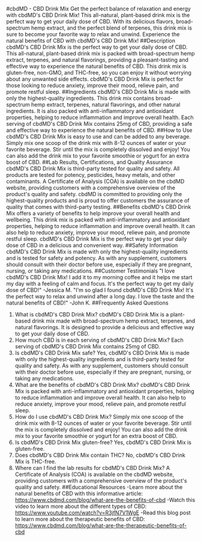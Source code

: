 #cbdMD - CBD Drink Mix
Get the perfect balance of relaxation and energy with cbdMD's CBD Drink Mix! This all-natural, plant-based drink mix is the perfect way to get your daily dose of CBD. With its delicious flavors, broad-spectrum hemp extract, and the perfect blend of terpenes, this drink mix is sure to become your favorite way to relax and unwind. Experience the natural benefits of CBD with cbdMD's CBD Drink Mix!
##Description
cbdMD's CBD Drink Mix is the perfect way to get your daily dose of CBD. This all-natural, plant-based drink mix is packed with broad-spectrum hemp extract, terpenes, and natural flavorings, providing a pleasant-tasting and effective way to experience the natural benefits of CBD. This drink mix is gluten-free, non-GMO, and THC-free, so you can enjoy it without worrying about any unwanted side effects. cbdMD's CBD Drink Mix is perfect for those looking to reduce anxiety, improve their mood, relieve pain, and promote restful sleep.
##Ingredients
cbdMD's CBD Drink Mix is made with only the highest-quality ingredients. This drink mix contains broad-spectrum hemp extract, terpenes, natural flavorings, and other natural ingredients. It is also packed with anti-inflammatory and antioxidant properties, helping to reduce inflammation and improve overall health. Each serving of cbdMD's CBD Drink Mix contains 25mg of CBD, providing a safe and effective way to experience the natural benefits of CBD.
##How to Use
cbdMD's CBD Drink Mix is easy to use and can be added to any beverage. Simply mix one scoop of the drink mix with 8-12 ounces of water or your favorite beverage. Stir until the mix is completely dissolved and enjoy! You can also add the drink mix to your favorite smoothie or yogurt for an extra boost of CBD.
##Lab Results, Certifications, and Quality Assurance
cbdMD's CBD Drink Mix is third-party tested for quality and safety. All products are tested for potency, pesticides, heavy metals, and other contaminants. A Certificate of Analysis (COA) is available on the cbdMD website, providing customers with a comprehensive overview of the product's quality and safety. cbdMD is committed to providing only the highest-quality products and is proud to offer customers the assurance of quality that comes with third-party testing.
##Benefits
cbdMD's CBD Drink Mix offers a variety of benefits to help improve your overall health and wellbeing. This drink mix is packed with anti-inflammatory and antioxidant properties, helping to reduce inflammation and improve overall health. It can also help to reduce anxiety, improve your mood, relieve pain, and promote restful sleep. cbdMD's CBD Drink Mix is the perfect way to get your daily dose of CBD in a delicious and convenient way.
##Safety Information
cbdMD's CBD Drink Mix is made with only the highest-quality ingredients and is tested for safety and potency. As with any supplement, customers should consult with their doctor before use, especially if they are pregnant, nursing, or taking any medications.
##Customer Testimonials
"I love cbdMD's CBD Drink Mix! I add it to my morning coffee and it helps me start my day with a feeling of calm and focus. It's the perfect way to get my daily dose of CBD!" -Jessica M.
"I'm so glad I found cbdMD's CBD Drink Mix! It's the perfect way to relax and unwind after a long day. I love the taste and the natural benefits of CBD!" -John K.
##Frequently Asked Questions
1. What is cbdMD's CBD Drink Mix?
cbdMD's CBD Drink Mix is a plant-based drink mix made with broad-spectrum hemp extract, terpenes, and natural flavorings. It is designed to provide a delicious and effective way to get your daily dose of CBD.
2. How much CBD is in each serving of cbdMD's CBD Drink Mix?
Each serving of cbdMD's CBD Drink Mix contains 25mg of CBD.
3. Is cbdMD's CBD Drink Mix safe?
Yes, cbdMD's CBD Drink Mix is made with only the highest-quality ingredients and is third-party tested for quality and safety. As with any supplement, customers should consult with their doctor before use, especially if they are pregnant, nursing, or taking any medications.
4. What are the benefits of cbdMD's CBD Drink Mix?
cbdMD's CBD Drink Mix is packed with anti-inflammatory and antioxidant properties, helping to reduce inflammation and improve overall health. It can also help to reduce anxiety, improve your mood, relieve pain, and promote restful sleep.
5. How do I use cbdMD's CBD Drink Mix?
Simply mix one scoop of the drink mix with 8-12 ounces of water or your favorite beverage. Stir until the mix is completely dissolved and enjoy! You can also add the drink mix to your favorite smoothie or yogurt for an extra boost of CBD.
6. Is cbdMD's CBD Drink Mix gluten-free?
Yes, cbdMD's CBD Drink Mix is gluten-free.
7. Does cbdMD's CBD Drink Mix contain THC?
No, cbdMD's CBD Drink Mix is THC-free.
8. Where can I find the lab results for cbdMD's CBD Drink Mix?
A Certificate of Analysis (COA) is available on the cbdMD website, providing customers with a comprehensive overview of the product's quality and safety.
##Educational Resources
-Learn more about the natural benefits of CBD with this informative article: https://www.cbdmd.com/blog/what-are-the-benefits-of-cbd
-Watch this video to learn more about the different types of CBD: https://www.youtube.com/watch?v=R3jfN7V1WgE
-Read this blog post to learn more about the therapeutic benefits of CBD: https://www.cbdmd.com/blog/what-are-the-therapeutic-benefits-of-cbd